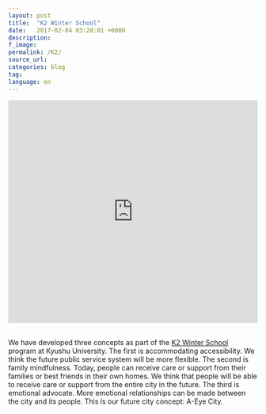 ```yaml
---
layout: post
title:  "K2 Winter School"
date:   2017-02-04 03:28:01 +0000
description:
f_image:
permalink: /K2/
source_url:
categories: blog
tag:
language: en
---
```



<div class="row">
  <div class="col-12">
    <iframe width="100%" height="450px" src="https://www.youtube.com/embed/4gvrxHQs620?controls=0" frameborder="0" allow="accelerometer; autoplay; encrypted-media; gyroscope; picture-in-picture" allowfullscreen></iframe>

  </div>
  <div class="col-12">
    <br>
    <p>We have developed three concepts as part of the
<a href="http://www.kidnext.design.kyushu-u.ac.jp/k2/index.html">K2 Winter School</a> program at Kyushu University. The first is accommodating accessibility. We think the future public service system will be more flexible. The second is family mindfulness. Today, people can receive care or support from their families or best friends in their own homes. We think that people will be able to receive care or support from the entire city in the future. The third is emotional advocate. More emotional relationships can be made between the city and its people. This is our future city concept: A-Eye City.</p>
  </div>
</div>
